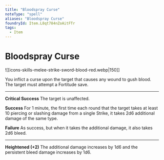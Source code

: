 ```yaml
---
title: "Bloodspray Curse"
noteType: "spell"
aliases: "Bloodspray Curse"
foundryId: Item.L8qt784nZoAitFTr
tags:
  - Item
---
```


# Bloodspray Curse
![[icons-skills-melee-strike-sword-blood-red.webp|150]]

You inflict a curse upon the target that causes any wound to gush blood. The target must attempt a Fortitude save.

* * *

**Critical Success** The target is unaffected.

**Success** For 1 minute, the first time each round that the target takes at least 10 piercing or slashing damage from a single Strike, it takes 2d6 additional damage of the same type.

**Failure** As success, but when it takes the additional damage, it also takes 2d6 bleed.

* * *

**Heightened (+2)** The additional damage increases by 1d6 and the persistent bleed damage increases by 1d6.
